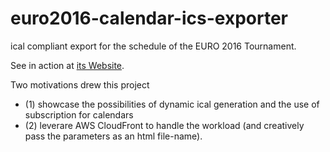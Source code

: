 # euro2016-calendar-ics-exporter
ical compliant export for the schedule of the EURO 2016 Tournament.

See in action at [its Website](http://kralo.github.io/euro2016-calendar-ics-exporter).

Two motivations drew this project

- (1) showcase the possibilities of dynamic ical generation and the use of subscription for calendars
- (2) leverare AWS CloudFront to handle the workload (and creatively pass the parameters as an html file-name).
